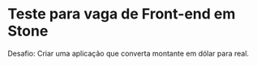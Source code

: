 # Teste para vaga de Front-end em Stone

Desafio: Criar uma aplicação que converta montante em dólar para real.
